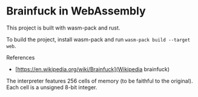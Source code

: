 # Brainfuck in WebAssembly

This project is built with wasm-pack and rust. 

To build the project, install wasm-pack and run `wasm-pack build --target web`.

References

- [https://en.wikipedia.org/wiki/Brainfuck](Wikipedia brainfuck)

The interpreter features 256 cells of memory (to be faithful to the original). Each cell is a unsigned 8-bit integer.
